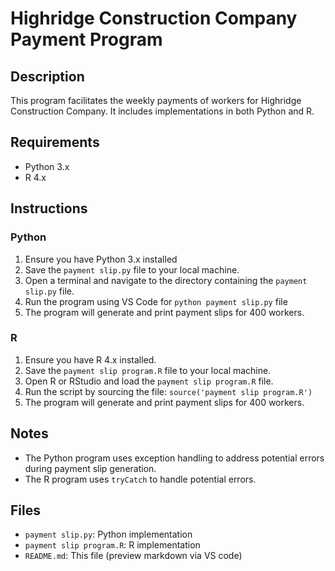 # Highridge Construction Company Payment Program

## Description
This program facilitates the weekly payments of workers for Highridge Construction Company. It includes implementations in both Python and R.

## Requirements
- Python 3.x
- R 4.x

## Instructions

### Python
1. Ensure you have Python 3.x installed
2. Save the `payment slip.py` file to your local machine.
3. Open a terminal and navigate to the directory containing the `payment slip.py` file.
4. Run the program using VS Code for `python payment slip.py` file
5. The program will generate and print payment slips for 400 workers.

### R
1. Ensure you have R 4.x installed.
2. Save the `payment slip program.R` file to your local machine.
3. Open R or RStudio and load the `payment slip program.R` file.
4. Run the script by sourcing the file: `source('payment slip program.R')`
5. The program will generate and print payment slips for 400 workers.

## Notes
- The Python program uses exception handling to address potential errors during payment slip generation.
- The R program uses `tryCatch` to handle potential errors.

## Files
- `payment slip.py`: Python implementation
- `payment slip program.R`: R implementation
- `README.md`: This file (preview markdown via VS code)